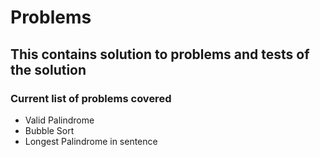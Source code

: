# Problems

## This contains solution to problems and tests of the solution

### Current list of problems covered

* Valid Palindrome
* Bubble Sort
* Longest Palindrome in sentence
